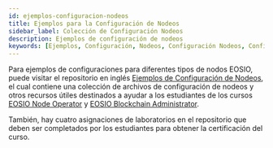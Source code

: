 ```yaml
---
id: ejemplos-configuracion-nodeos
title: Ejemplos para la Configuración de Nodeos 
sidebar_label: Colección de Configuración Nodeos 
description: Ejemplos de configuración de nodeos
keywords: [Ejemplos, Configuración, Nodeos, Configuración Nodeos, Configuración Nodeos EOS, EOS, EOS Costa Rica, Cómo configurar un nodo, Cómo configurar un nodo EOS, Qué es Nodeos]
---
```


Para ejemplos de configuraciones para diferentes tipos de nodos EOSIO, puede visitar el repositorio en inglés [Ejemplos de Configuración de Nodeos](https://github.com/eoscostarica/sample-nodeos-configs), el cual contiene una colección de archivos de configuración de nodeos y otros recursos útiles destinados a ayudar a los estudiantes de los cursos [EOSIO Node Operator](https://training.eos.io/courses/eosio-node-operator) y [EOSIO Blockchain Administrator](https://training.eos.io/courses/eosio-blockchain-adminstrator).

También, hay cuatro asignaciones de laboratorios en el repositorio que deben ser completados por los estudiantes para obtener la certificación del curso.
